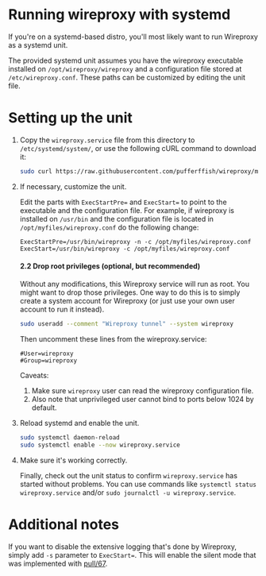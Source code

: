 # Running wireproxy with systemd

If you're on a systemd-based distro, you'll most likely want to run Wireproxy as a systemd unit.

The provided systemd unit assumes you have the wireproxy executable installed on `/opt/wireproxy/wireproxy` and a configuration file stored at `/etc/wireproxy.conf`. These paths can be customized by editing the unit file.

# Setting up the unit

1. Copy the `wireproxy.service` file from this directory to `/etc/systemd/system/`, or use the following cURL command to download it:
   ```bash
   sudo curl https://raw.githubusercontent.com/pufferffish/wireproxy/master/systemd/wireproxy.service > /etc/systemd/system/wireproxy.service
   ```

2. If necessary, customize the unit.

   Edit the parts with `ExecStartPre=` and `ExecStart=` to point to the executable and the configuration file. For example, if wireproxy is installed on `/usr/bin` and the configuration file is located in `/opt/myfiles/wireproxy.conf` do the following change:
   ```service
   ExecStartPre=/usr/bin/wireproxy -n -c /opt/myfiles/wireproxy.conf
   ExecStart=/usr/bin/wireproxy -c /opt/myfiles/wireproxy.conf
   ```
   #### 2.2 Drop root privileges (optional, but recommended)
   Without any modifications, this Wireproxy service will run as root. You might want to drop those privileges. One way to do this is to simply create a system account for Wireproxy (or just use your own user account to run it instead).
   ```bash
   sudo useradd --comment "Wireproxy tunnel" --system wireproxy
   ```
   Then uncomment these lines from the wireproxy.service:
   ```service
   #User=wireproxy
   #Group=wireproxy
   ```
   Caveats:
     1) Make sure `wireproxy` user can read the wireproxy configuration file.
     2) Also note that unprivileged user cannot bind to ports below 1024 by default.

4. Reload systemd and enable the unit.
   ```bash
   sudo systemctl daemon-reload
   sudo systemctl enable --now wireproxy.service
   ```

5. Make sure it's working correctly.

   Finally, check out the unit status to confirm `wireproxy.service` has started without problems. You can use commands like `systemctl status wireproxy.service` and/or `sudo journalctl -u wireproxy.service`.

# Additional notes

If you want to disable the extensive logging that's done by Wireproxy, simply add `-s` parameter to `ExecStart=`. This will enable the silent mode that was implemented with [pull/67](https://github.com/pufferffish/wireproxy/pull/67).
